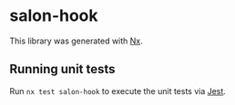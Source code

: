 # salon-hook

This library was generated with [Nx](https://nx.dev).

## Running unit tests

Run `nx test salon-hook` to execute the unit tests via [Jest](https://jestjs.io).
